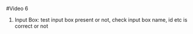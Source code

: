 #Video 6
1. Input Box: test input box present or not, check input box name, id etc is correct or not
